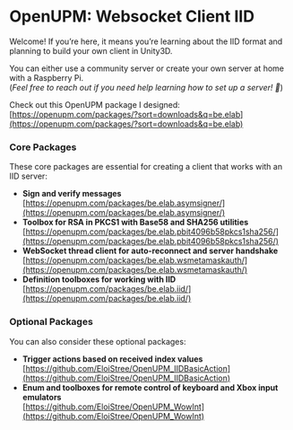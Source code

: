 # OpenUPM: Websocket Client IID


Welcome! If you’re here, it means you’re learning about the IID format and planning to build your own client in Unity3D.

You can either use a community server or create your own server at home with a Raspberry Pi.  
(_Feel free to reach out if you need help learning how to set up a server! 🙌_)

Check out this OpenUPM package I designed:  
[https://openupm.com/packages/?sort=downloads&q=be.elab](https://openupm.com/packages/?sort=downloads&q=be.elab)  

### Core Packages  
These core packages are essential for creating a client that works with an IID server:  
- **Sign and verify messages**  
  [https://openupm.com/packages/be.elab.asymsigner/](https://openupm.com/packages/be.elab.asymsigner/)  
- **Toolbox for RSA in PKCS1 with Base58 and SHA256 utilities**  
  [https://openupm.com/packages/be.elab.pbit4096b58pkcs1sha256/](https://openupm.com/packages/be.elab.pbit4096b58pkcs1sha256/)  
- **WebSocket thread client for auto-reconnect and server handshake**  
  [https://openupm.com/packages/be.elab.wsmetamaskauth/](https://openupm.com/packages/be.elab.wsmetamaskauth/)  
- **Definition toolboxes for working with IID**  
  [https://openupm.com/packages/be.elab.iid/](https://openupm.com/packages/be.elab.iid/)  

### Optional Packages  
You can also consider these optional packages:  
- **Trigger actions based on received index values**  
  [https://github.com/EloiStree/OpenUPM_IIDBasicAction](https://github.com/EloiStree/OpenUPM_IIDBasicAction)  
- **Enum and toolboxes for remote control of keyboard and Xbox input emulators**  
  [https://github.com/EloiStree/OpenUPM_WowInt](https://github.com/EloiStree/OpenUPM_WowInt)  

